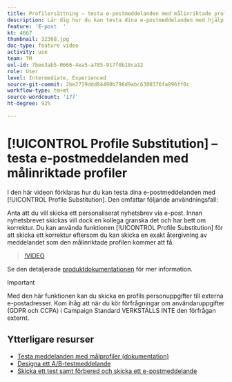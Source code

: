 ```yaml
---
title: Profilersättning – testa e-postmeddelanden med målinriktade profiler
description: Lär dig hur du kan testa dina e-postmeddelanden med hjälp av funktionen för profilösersättning.
feature: 'E-post  '
kt: 4667
thumbnail: 32368.jpg
doc-type: feature video
activity: use
team: TM
exl-id: 7bee3ab5-0666-4ea5-a785-917f0b18ca12
role: User
level: Intermediate, Experienced
source-git-commit: 2be2719ddd84490b796d9abc6300376fa896ff0c
workflow-type: tm+mt
source-wordcount: '177'
ht-degree: 92%

---
```


# [!UICONTROL Profile Substitution] – testa e-postmeddelanden med målinriktade profiler

I den här videon förklaras hur du kan testa dina e-postmeddelanden med [!UICONTROL Profile Substitution]. Den omfattar följande användningsfall:

Anta att du vill skicka ett personaliserat nyhetsbrev via e-post. Innan nyhetsbrevet skickas vill dock en kollega granska det och har bett om korrektur. Du kan använda funktionen [!UICONTROL Profile Substitution] för att skicka ett korrektur eftersom du kan skicka en exakt återgivning av meddelandet som den målinriktade profilen kommer att få.

>[!VIDEO](https://video.tv.adobe.com/v/32368?quality=12)

Se den detaljerade [produktdokumentationen](https://docs.adobe.com/content/help/sv-SE/campaign-standard/using/testing-and-sending/preparing-and-testing-messages/testing-messages-using-target.html) för mer information.

>[!IMPORTANT]
>
>Med den här funktionen kan du skicka en profils personuppgifter till externa e-postadresser. Kom ihåg att när du kör förfrågningar om användaruppgifter (GDPR och CCPA) i Campaign Standard VERKSTÄLLS INTE den förfrågan externt.

## Ytterligare resurser

* [Testa meddelanden med målprofiler (dokumentation)](https://docs.adobe.com/content/help/en/campaign-standard/using/testing-and-sending/preparing-and-testing-messages/testing-messages-using-target.html)
* [Designa ett A/B-testmeddelande](/help/communication-channels/email/a-b-testing.md)
* [Skicka ett test samt förbered och skicka ett e-postmeddelande](/help/communication-channels/email/sending-test-preparing-sending-email.md)
